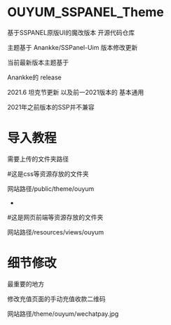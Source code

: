 # OUYUM_SSPANEL_Theme
基于SSPANEL原版UI的魔改版本 开源代码仓库

主题基于
Anankke/SSPanel-Uim 版本修改更新

当前最新版本主题基于

Anankke的 release

2021.6 坦克节更新 以及前一2021版本的 基本通用

2021年之前版本的SSP并不兼容

# 导入教程

需要上传的文件夹路径

#这是css等资源存放的文件夹

网站路径/public/theme/ouyum

-

#这是网页前端等资源存放的文件夹

网站路径/resources/views/ouyum


# 细节修改

最重要的地方

修改充值页面的手动充值收款二维码

网站路径/theme/ouyum/wechatpay.jpg






